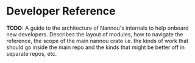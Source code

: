 # Developer Reference

**TODO:** A guide to the architecture of Nannou's internals to help onboard new
developers. Describes the layout of modules, how to navigate the reference, the
scope of the main nannou crate i.e. the kinds of work that should go inside the
main repo and the kinds that might be better off in separate repos, etc.
